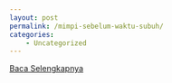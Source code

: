 ```yaml
---
layout: post
permalink: /mimpi-sebelum-waktu-subuh/
categories:
    - Uncategorized
---
```


[Baca Selengkapnya](/02)
